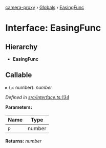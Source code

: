 [camera-proxy](../README.md) › [Globals](../globals.md) › [EasingFunc](easingfunc.md)

# Interface: EasingFunc

## Hierarchy

* **EasingFunc**

## Callable

▸ (`p`: number): *number*

*Defined in [src/interface.ts:134](https://github.com/alibaba/camera-proxy/blob/f61f39b/src/interface.ts#L134)*

**Parameters:**

Name | Type |
------ | ------ |
`p` | number |

**Returns:** *number*

